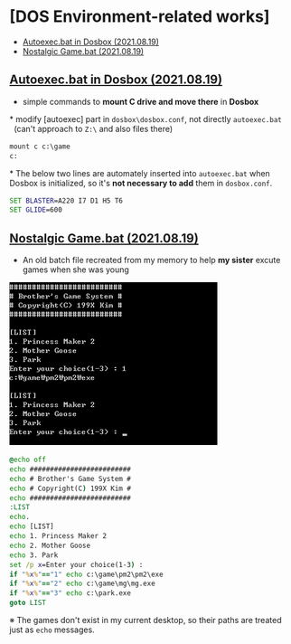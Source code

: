 # [DOS Environment-related works]

- [Autoexec.bat in Dosbox (2021.08.19)](/Dosbox#autoexecbat-in-dosbox-20210819)
- [Nostalgic Game.bat (2021.08.19)](/Dosbox#nostalgic-gamebat-20210819)


## [Autoexec.bat in Dosbox (2021.08.19)](/Dosbox#my-dos-environment-related-works)

- simple commands to **mount C drive and move there** in **Dosbox**

\* modify [autoexec] part in `dosbox\dosbox.conf`, not directly `autoexec.bat`  
&nbsp;&nbsp;(can't approach to `Z:\` and also files there)

```bat
mount c c:\game
c:
```

\* The below two lines are automately inserted into `autoexec.bat` when Dosbox is initialized, so it's **not necessary to add** them in `dosbox.conf`.
```bat
SET BLASTER=A220 I7 D1 H5 T6
SET GLIDE=600
```


## [Nostalgic Game.bat (2021.08.19)](/Dosbox#my-dos-environment-related-works)

- An old batch file recreated from my memory to help **my sister** excute games when she was young

![Run Game.bat](Images/Dosbox_game.PNG)

```bat
@echo off
echo #########################
echo # Brother's Game System #
echo # Copyright(C) 199X Kim #
echo #########################
:LIST
echo.
echo [LIST]
echo 1. Princess Maker 2
echo 2. Mother Goose
echo 3. Park
set /p x=Enter your choice(1-3) : 
if "%x%"=="1" echo c:\game\pm2\pm2\exe
if "%x%"=="2" echo c:\game\mg\mg.exe
if "%x%"=="3" echo c:\park.exe
goto LIST
```
※ The games don't exist in my current desktop, so their paths are treated just as `echo` messages.